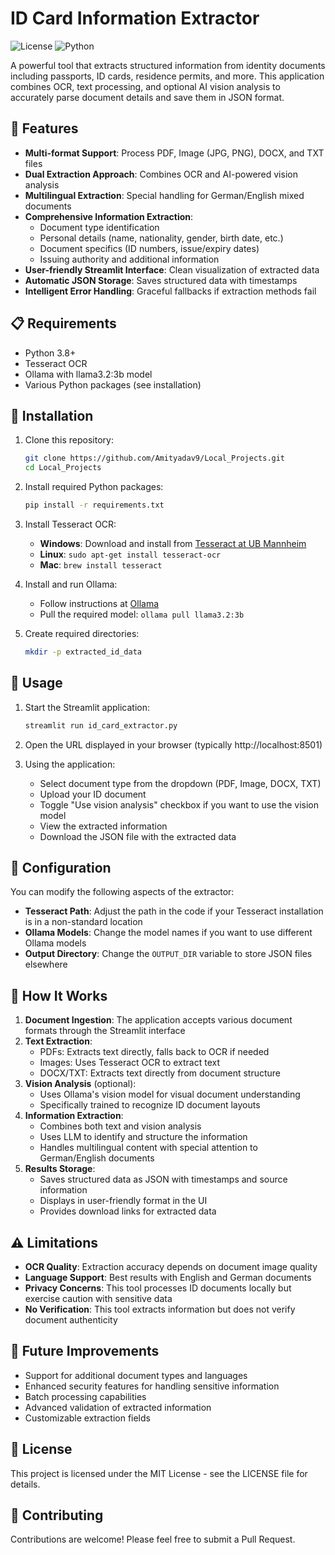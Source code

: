 # ID Card Information Extractor

![License](https://img.shields.io/badge/license-MIT-blue.svg)
![Python](https://img.shields.io/badge/python-3.8%2B-brightgreen)

A powerful tool that extracts structured information from identity documents including passports, ID cards, residence permits, and more. This application combines OCR, text processing, and optional AI vision analysis to accurately parse document details and save them in JSON format.


## 🌟 Features

- **Multi-format Support**: Process PDF, Image (JPG, PNG), DOCX, and TXT files
- **Dual Extraction Approach**: Combines OCR and AI-powered vision analysis
- **Multilingual Extraction**: Special handling for German/English mixed documents
- **Comprehensive Information Extraction**:
  - Document type identification
  - Personal details (name, nationality, gender, birth date, etc.)
  - Document specifics (ID numbers, issue/expiry dates)
  - Issuing authority and additional information
- **User-friendly Streamlit Interface**: Clean visualization of extracted data
- **Automatic JSON Storage**: Saves structured data with timestamps
- **Intelligent Error Handling**: Graceful fallbacks if extraction methods fail

## 📋 Requirements

- Python 3.8+
- Tesseract OCR
- Ollama with llama3.2:3b model
- Various Python packages (see installation)

## 🚀 Installation

1. Clone this repository:
   ```bash
   git clone https://github.com/Amityadav9/Local_Projects.git
   cd Local_Projects
   ```

2. Install required Python packages:
   ```bash
   pip install -r requirements.txt
   ```

3. Install Tesseract OCR:
   - **Windows**: Download and install from [Tesseract at UB Mannheim](https://github.com/UB-Mannheim/tesseract/wiki)
   - **Linux**: `sudo apt-get install tesseract-ocr`
   - **Mac**: `brew install tesseract`

4. Install and run Ollama:
   - Follow instructions at [Ollama](https://ollama.ai/)
   - Pull the required model: `ollama pull llama3.2:3b`

5. Create required directories:
   ```bash
   mkdir -p extracted_id_data
   ```

## 📝 Usage

1. Start the Streamlit application:
   ```bash
   streamlit run id_card_extractor.py
   ```

2. Open the URL displayed in your browser (typically http://localhost:8501)

3. Using the application:
   - Select document type from the dropdown (PDF, Image, DOCX, TXT)
   - Upload your ID document
   - Toggle "Use vision analysis" checkbox if you want to use the vision model
   - View the extracted information
   - Download the JSON file with the extracted data

## 🔧 Configuration

You can modify the following aspects of the extractor:

- **Tesseract Path**: Adjust the path in the code if your Tesseract installation is in a non-standard location
- **Ollama Models**: Change the model names if you want to use different Ollama models
- **Output Directory**: Change the `OUTPUT_DIR` variable to store JSON files elsewhere

## 🧩 How It Works

1. **Document Ingestion**: The application accepts various document formats through the Streamlit interface
2. **Text Extraction**: 
   - PDFs: Extracts text directly, falls back to OCR if needed
   - Images: Uses Tesseract OCR to extract text
   - DOCX/TXT: Extracts text directly from document structure
3. **Vision Analysis** (optional): 
   - Uses Ollama's vision model for visual document understanding
   - Specifically trained to recognize ID document layouts
4. **Information Extraction**:
   - Combines both text and vision analysis
   - Uses LLM to identify and structure the information
   - Handles multilingual content with special attention to German/English documents
5. **Results Storage**:
   - Saves structured data as JSON with timestamps and source information
   - Displays in user-friendly format in the UI
   - Provides download links for extracted data


## ⚠️ Limitations

- **OCR Quality**: Extraction accuracy depends on document image quality
- **Language Support**: Best results with English and German documents
- **Privacy Concerns**: This tool processes ID documents locally but exercise caution with sensitive data
- **No Verification**: This tool extracts information but does not verify document authenticity

## 🔄 Future Improvements

- Support for additional document types and languages
- Enhanced security features for handling sensitive information
- Batch processing capabilities
- Advanced validation of extracted information
- Customizable extraction fields

## 📜 License

This project is licensed under the MIT License - see the LICENSE file for details.

## 🤝 Contributing

Contributions are welcome! Please feel free to submit a Pull Request.


